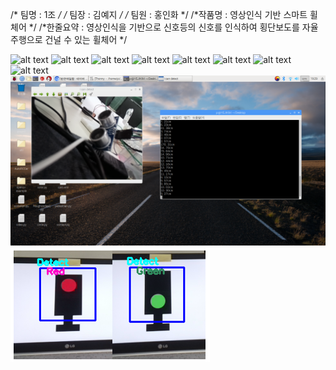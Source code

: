  /* 팀명 : 1조 */
 /* 팀장 : 김예지 */
 /* 팀원 : 홍인화 */
 /*작품명 : 영상인식 기반 스마트 휠체어 */
 /*한줄요약 : 영상인식을 기반으로 신호등의 신호를 인식하여 횡단보도를 자율주행으로 건널 수 있는 휠체어 */


![alt text](https://github.com/honginhwa/ghddlsghk3/blob/master/1%EB%B2%88.PNG?raw=true)
![alt text](https://github.com/honginhwa/ghddlsghk3/blob/master/2%EB%B2%88.PNG?raw=true)
![alt text](https://github.com/honginhwa/ghddlsghk3/blob/master/3%EB%B2%88.PNG?raw=true)
![alt text](https://github.com/honginhwa/ghddlsghk3/blob/master/5%EB%B2%88.PNG?raw=true)
![alt text](https://github.com/honginhwa/ghddlsghk3/blob/master/6%EB%B2%88.PNG?raw=true)
![alt text](https://github.com/honginhwa/ghddlsghk3/blob/master/7%EB%B2%88.PNG?raw=true)
![alt text](https://github.com/honginhwa/ghddlsghk3/blob/master/8%EB%B2%88.PNG?raw=true)
![alt text](https://github.com/honginhwa/ghddlsghk3/blob/master/9%EB%B2%88.PNG?raw=true)
![alt text](https://github.com/honginhwa/ghddlsghk3/blob/master/%EA%B1%B0%EB%A6%AC%20%EC%9D%B8%EC%8B%9D.png?raw=true)
![alt text](https://github.com/honginhwa/ghddlsghk3/blob/master/%EC%8B%A0%ED%98%B8%EB%93%B1%20%EC%9D%B8%EC%8B%9D.PNG?raw=true)
